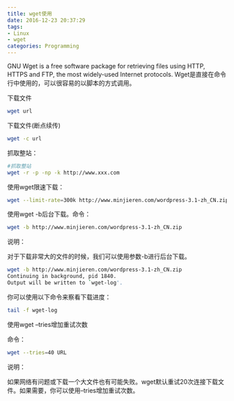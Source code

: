 ```yaml
---
title: wget使用
date: 2016-12-23 20:37:29
tags:
- Linux
- wget
categories: Programming
---
```


GNU Wget is a free software package for retrieving files using HTTP, HTTPS and FTP, the most widely-used Internet protocols. Wget是直接在命令行中使用的，可以很容易的以脚本的方式调用。

<!-- more -->

下载文件

```Bash
wget url
```

下载文件(断点续传)

```Bash
wget -c url
```

抓取整站：

```Bash
#抓取整站
wget -r -p -np -k http://www.xxx.com
```

使用wget限速下载：

```Bash
wget --limit-rate=300k http://www.minjieren.com/wordpress-3.1-zh_CN.zip
```

使用wget -b后台下载。命令：

```Bash
wget -b http://www.minjieren.com/wordpress-3.1-zh_CN.zip
```

说明：

对于下载非常大的文件的时候，我们可以使用参数-b进行后台下载。

```Bash
wget -b http://www.minjieren.com/wordpress-3.1-zh_CN.zip
Continuing in background, pid 1840.
Output will be written to `wget-log'.
```

你可以使用以下命令来察看下载进度：

```Bash
tail -f wget-log
```

使用wget –tries增加重试次数

命令：

```Bash
wget --tries=40 URL
```

说明：

如果网络有问题或下载一个大文件也有可能失败。wget默认重试20次连接下载文件。如果需要，你可以使用–tries增加重试次数。
